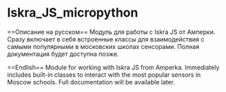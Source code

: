 # Iskra_JS_micropython
==Описание на русском==
Модуль для работы с Iskra JS от Амперки.
Сразу включает в себя встроенные классы для взаимодействия с самыми популярными в московских школах сенсорами. 
Полная документация будет доступна позже.

==Endlish==
Module for working with Iskra JS from Amperka.
Immediately includes built-in classes to interact with the most popular sensors in Moscow schools. 
Full documentation will be available later.
